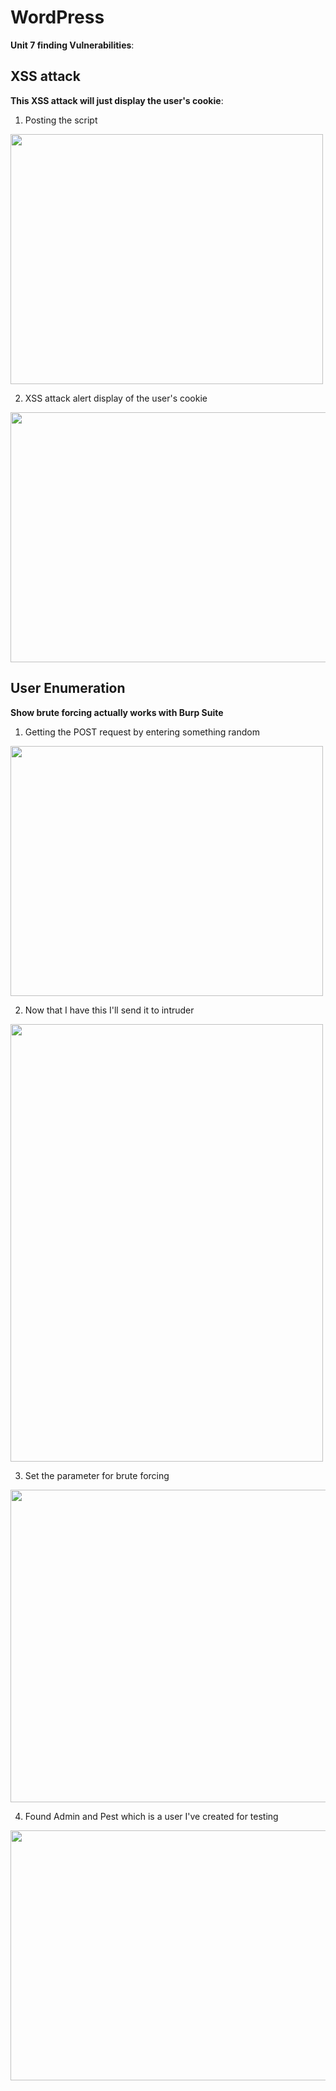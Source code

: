 # WordPress

**Unit 7 finding Vulnerabilities**: 

## XSS attack
**This XSS attack will just display the user's cookie**:
1. Posting the script

<img src="https://user-images.githubusercontent.com/91004979/160264464-5bd2cd3c-67b3-4f50-a350-9e14d6beac8d.png" width="500" height="400">

2. XSS attack alert display of the user's cookie

<img src="https://user-images.githubusercontent.com/91004979/160264595-210da73b-bbc6-4223-beb0-54087dbb4d6f.png" width="700" height="400">


## User Enumeration
**Show brute forcing actually works with Burp Suite**

1. Getting the POST request by entering something random

<img src="https://user-images.githubusercontent.com/91004979/160264668-5e97b267-f120-4bec-b03b-a3c22b25c33e.png" width="500" height="400">

2. Now that I have this I'll send it to intruder

<img src="https://user-images.githubusercontent.com/91004979/160264717-fe2aed9d-c72c-49bc-8d14-779f54229979.png" width="500" height="700">

3. Set the parameter for brute forcing
<img src="https://user-images.githubusercontent.com/91004979/160264861-6b80e353-63ab-45fe-89f3-2bcbafb70155.png" width="900" height="500">

4. Found Admin and Pest which is a user I've created for testing

<img src="https://user-images.githubusercontent.com/91004979/160264916-336c0097-8ba2-482e-bc53-9745656a41ec.png" width="900" height="400">

